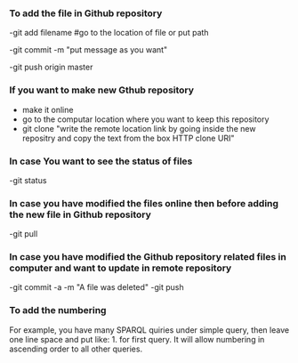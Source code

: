 ### To add the file in Github repository

-git add filename #go to the location of file or put path

-git commit -m "put message as you want"

-git push origin master

###  If you want to make new Gthub repository
- make it online
- go to the computar location where you want to keep this repository
- git clone "write the remote location link by going inside the new repositry and copy the text from the box HTTP clone URI" 

### In case You want to see the status of files

-git status

### In case you have modified the files online then before adding the new file in Github repository

-git pull

### In case you have modified the Github repository related files in computer and want to update in remote repository

-git commit -a -m "A file was deleted"
-git push


### To add the numbering

For example, you have many SPARQL quiries under simple query, then leave one line space and put like: 1. 
for first query. It will allow numbering in ascending order to all other queries.  
